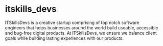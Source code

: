 # itskills_devs
ITSkillsDevs is a creative startup comprising of top notch software engineers that helps businesses around the world build useable, accessible and bug-free digital products. At ITSkillsDevs, we ensure we balance client goals while building lasting experiences with our products.
